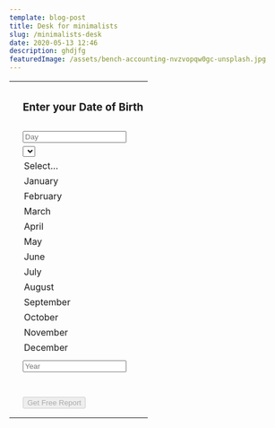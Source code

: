 ```yaml
---
template: blog-post
title: Desk for minimalists
slug: /minimalists-desk
date: 2020-05-13 12:46
description: ghdjfg
featuredImage: /assets/bench-accounting-nvzvopqw0gc-unsplash.jpg
---
```

<!--StartFragment-->

|                                       |                                                                                                                                 |
| ------------------------------------- | ------------------------------------------------------------------------------------------------------------------------------- |
| <center><div id="numerologyCalcForm"> |                                                                                                                                 |
|                                       | <h3>Enter your Date of Birth</h3>                                                                                               |
|                                       | <form id="numeroCalc">                                                                                                          |
|                                       | <input type="text" oninput="calculateNumber()" id="day" value="" maxlength="2" placeholder="Day">                               |
|                                       | <select id="month" value="" onchange="calculateNumber()">                                                                       |
|                                       | <option value="0">Select&#8230;</option>                                                                                        |
|                                       | <option value="1">January</option>                                                                                              |
|                                       | <option value="2">February</option>                                                                                             |
|                                       | <option value="3">March</option>                                                                                                |
|                                       | <option value="4">April</option>                                                                                                |
|                                       | <option value="5">May</option>                                                                                                  |
|                                       | <option value="6">June</option>                                                                                                 |
|                                       | <option value="7">July</option>                                                                                                 |
|                                       | <option value="8">August</option>                                                                                               |
|                                       | <option value="9">September</option>                                                                                            |
|                                       | <option value="10">October</option>                                                                                             |
|                                       | <option value="11">November</option>                                                                                            |
|                                       | <option value="12">December</option>                                                                                            |
|                                       | </select>                                                                                                                       |
|                                       | <input type="text" oninput="calculateNumber()" id="year" value="" maxlength="4" placeholder="Year">                             |
|                                       | </form>                                                                                                                         |
|                                       | <div id="outputText"><h3></h3></div>                                                                                            |
|                                       | <button id="btnToStore" onclick="directNumerology()" disabled="">Get Free Report</button>                                       |
|                                       | </div>                                                                                                                          |
|                                       | <script>var theForm = document.forms\["numeroCalc"];                                                                            |
|                                       | var day = theForm.elements\["day"];                                                                                             |
|                                       | var month = theForm.elements\["month"];                                                                                         |
|                                       | var year = theForm.elements\["year"];                                                                                           |
|                                       | var birthNumber = 0;                                                                                                            |
|                                       | function calculateNumber()                                                                                                      |
|                                       | {                                                                                                                               |
|                                       | //Instantiate Variables.                                                                                                        |
|                                       | theForm = document.forms\["numeroCalc"];                                                                                        |
|                                       | day = theForm.elements\["day"];                                                                                                 |
|                                       | month = theForm.elements\["month"];                                                                                             |
|                                       | year = theForm.elements\["year"];                                                                                               |
|                                       |                                                                                                                                 |
|                                       | if (validate(day, month, year))                                                                                                 |
|                                       | {                                                                                                                               |
|                                       | // Calculate Birth Number.                                                                                                      |
|                                       | birthNumber = calcString(day.value)+calcString(month.value)+calcString(year.value);                                             |
|                                       | birthNumber = calcString(birthNumber.toString());                                                                               |
|                                       |                                                                                                                                 |
|                                       | document.getElementById("outputText").innerHTML = "<h3>Your Numerology Number is: " + birthNumber + "</h3>";                    |
|                                       | document.getElementById("btnToStore").disabled = false;                                                                         |
|                                       |                                                                                                                                 |
|                                       | }                                                                                                                               |
|                                       | else                                                                                                                            |
|                                       | {                                                                                                                               |
|                                       | document.getElementById("btnToStore").disabled = true;                                                                          |
|                                       | document.getElementById("outputText").innerHTML = "";                                                                           |
|                                       | document.getElementById("outputText").innerHTML = "<h3></h3>";                                                                  |
|                                       | }                                                                                                                               |
|                                       | }                                                                                                                               |
|                                       |                                                                                                                                 |
|                                       | // Checks if int value of string is greater than 9.                                                                             |
|                                       | // If so, it passes to be calculated sequentially.                                                                              |
|                                       | function calcString(strValue)                                                                                                   |
|                                       | {                                                                                                                               |
|                                       | while (parseInt(strValue) > 9)                                                                                                  |
|                                       | {                                                                                                                               |
|                                       | strValue = addStringSequentially(strValue)                                                                                      |
|                                       | }                                                                                                                               |
|                                       | return parseInt(strValue);                                                                                                      |
|                                       | }                                                                                                                               |
|                                       |                                                                                                                                 |
|                                       | // Calculates value of string based on int value.                                                                               |
|                                       | function addStringSequentially(strNum)                                                                                          |
|                                       | {                                                                                                                               |
|                                       |                                                                                                                                 |
|                                       | var placeholder = 0;                                                                                                            |
|                                       | for(var i=0; i<strNum.length; i++)                                                                                              |
|                                       | {                                                                                                                               |
|                                       | placeholder += parseInt(strNum.charAt(i));                                                                                      |
|                                       | }                                                                                                                               |
|                                       | return placeholder.toString();                                                                                                  |
|                                       | }                                                                                                                               |
|                                       |                                                                                                                                 |
|                                       | function validate(day, month, year)                                                                                             |
|                                       | {                                                                                                                               |
|                                       | var dayVal = false;                                                                                                             |
|                                       | var monthVal = false;                                                                                                           |
|                                       | var yearVal = false;                                                                                                            |
|                                       | if(!isNaN(parseInt(day.value)) &#038;&#038; parseInt(day.value) <= 31 &#038;&#038; parseInt(day.value) >=1)                     |
|                                       | {                                                                                                                               |
|                                       | day.style.backgroundColor = "#eee";                                                                                             |
|                                       | dayVal = true;                                                                                                                  |
|                                       | }else{                                                                                                                          |
|                                       | if(day.value == ""){day.style.backgroundColor = "#eee";}                                                                        |
|                                       | else{day.style.backgroundColor = "rgba\(255,0,0,0.1\)";}                                                                        |
|                                       | day.innerHTML = "Please enter a valid birth date";                                                                              |
|                                       | }                                                                                                                               |
|                                       |                                                                                                                                 |
|                                       | if(!isNaN(parseInt(year.value)) && parseInt(year.value) <= (new Date().getFullYear()) &#038;&#038; parseInt(year.value) >=1900) |
|                                       | {                                                                                                                               |
|                                       | year.style.backgroundColor = "#eee";                                                                                            |
|                                       | yearVal = true;                                                                                                                 |
|                                       | }else{                                                                                                                          |
|                                       | if(year.value == ""){year.style.backgroundColor = "#eee";}                                                                      |
|                                       | else{year.style.backgroundColor = "rgba\(255,0,0,0.1\)";}                                                                       |
|                                       | year.innerHTML = "Please enter a valid birth date";                                                                             |
|                                       | }                                                                                                                               |
|                                       |                                                                                                                                 |
|                                       | if(parseInt(month.value) != 0)                                                                                                  |
|                                       | {                                                                                                                               |
|                                       | monthVal = true;                                                                                                                |
|                                       | }                                                                                                                               |
|                                       |                                                                                                                                 |
|                                       | if (dayVal && monthVal && yearVal)                                                                                              |
|                                       | {                                                                                                                               |
|                                       | return true;                                                                                                                    |
|                                       | }                                                                                                                               |
|                                       |                                                                                                                                 |
|                                       | return false;                                                                                                                   |
|                                       | }                                                                                                                               |
|                                       |                                                                                                                                 |
|                                       | function directNumerology()                                                                                                     |
|                                       | {                                                                                                                               |
|                                       | window.location="https://42437gp20bk7mbq53jjf6kgl4b.hop.clickbank.net/?tid=G";                                                  |
|                                       | }</script></center>                                                                                                             |

<!--EndFragment-->